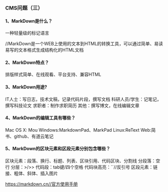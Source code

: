 ### CMS问题（三）

#### 1、MarkDown是什么？
一种轻量级的标记语言

//MarkDown是一个WEB上使用的文本到HTML的转换工具，可以通过简单、易读易写的文本格式生成结构化的HTML文档

#### 2、MarkDown特点？
排版样式简单、在线观看、平台支持、兼容HTML
	
#### 3、MarkDown用途?
IT人士：写日志，技术文稿，记录代码片段，撰写文档
科研人员/学生：记笔记，撰写科技论文
求职者：制作求职简历
其他：撰写博文，在线编辑文章

#### 4、MarkDown的编辑工具有哪些？
Mac OS X: Mou
Windows:MarkdownPad、MarkPad
Linux:ReText
Web:简书、github、有道云笔记

#### 5、MarkDown的区块元素和区段元素分别包含哪些？
区块元素：段落、换行、标题、列表、区块引用、代码区块、分割线
分段落：空行
分层：>/>>
代码段：tab键/四个空格
代码块高亮：``//反引号
区段元素：链接、粗体、斜体、插入图片

https://markdown.cn//官方使用手册
